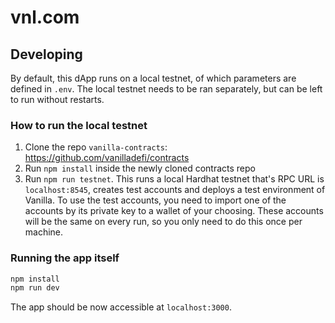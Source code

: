 # vnl.com

## Developing

By default, this dApp runs on a local testnet, of which parameters are defined in `.env`. The local testnet needs to be ran separately, but can be left to run without restarts.

### How to run the local testnet

1. Clone the repo `vanilla-contracts`: https://github.com/vanilladefi/contracts
2. Run `npm install` inside the newly cloned contracts repo
3. Run `npm run testnet`. This runs a local Hardhat testnet that's RPC URL is `localhost:8545`, creates test accounts and deploys a test environment of Vanilla.
To use the test accounts, you need to import one of the accounts by its private key to a wallet of your choosing. These accounts will be the same on every run, so you only need to do this once per machine.

### Running the app itself

```bash
npm install
npm run dev
```

The app should be now accessible at `localhost:3000`.
